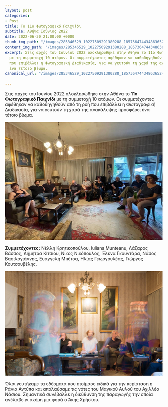 ```yaml
---
layout: post
categories:
- Post
title: Το 11ο Φωτογραφικό Παιχνίδι
subtitle: Αθήνα Ιούνιος 2022
date: 2022-06-30 21:00:00 +0000
thumb_img_path: "/images/285346529_10227509291380288_1857364744348636524_n.jpeg"
content_img_path: "/images/285346529_10227509291380288_1857364744348636524_n.jpeg"
excerpt: Στις αρχές του Ιουνίου 2022 ολοκληρώθηκε στην Αθήνα το 11ο Φωτογραφικό Παιχνίδι
  με τη συμμετοχή 10 ατόμων. Οι συμμετέχοντες αφέθηκαν να καθοδηγηθούν από τη ροή
  που επιβάλλει η Φωτογραφική Διαδικασία, για να γευτούν τη χαρά της ανακάλυψης προσφέρει
  ένα τέτοιο βίωμα.
canonical_url: "/images/285346529_10227509291380288_1857364744348636524_n.jpeg"

---
```

Στις αρχές του Ιουνίου 2022 ολοκληρώθηκε στην Αθήνα το **11ο Φωτογραφικό Παιχνίδι** με τη συμμετοχή 10 ατόμων. Οι συμμετέχοντες αφέθηκαν να καθοδηγηθούν από τη ροή που επιβάλλει η Φωτογραφική Διαδικασία, για να γευτούν τη χαρά της ανακάλυψης προσφέρει ένα τέτοιο βίωμα.

![](/images/286402048_10227520013528335_7813015075476178011_n.jpeg)

**Συμμετέχοντες:** Νέλλη Κρητικοπούλου, Iuliana Munteanu, Λάζαρος Βάσσος, Δήμητρα Κίτσιου, Νίκος Νικόπουλος, Έλενα Γκουντάρα, Νάσος Βασιλογιάννης, Ευαγγελή Μπέτσα, Ηλίας Γεωργουλέας, Γιώργος Κουτσουβέλης.

![](/images/289030301_4803860213057336_8026431343329812054_n.jpeg)

Όλοι γευτήκαμε τα εδέσματα που ετοίμασε ειδικά για την περίσταση η Ράνια Αντύπα και απολαύσαμε τις νότες του Μαγικού Αυλού του Αχιλλέα Νάσιου. Σημαντικά συνέβαλλε η διεύθυνση της παραγωγής την οποία ανέλαβε γι ακόμη μια φορά ο Άκης Χρήστου.